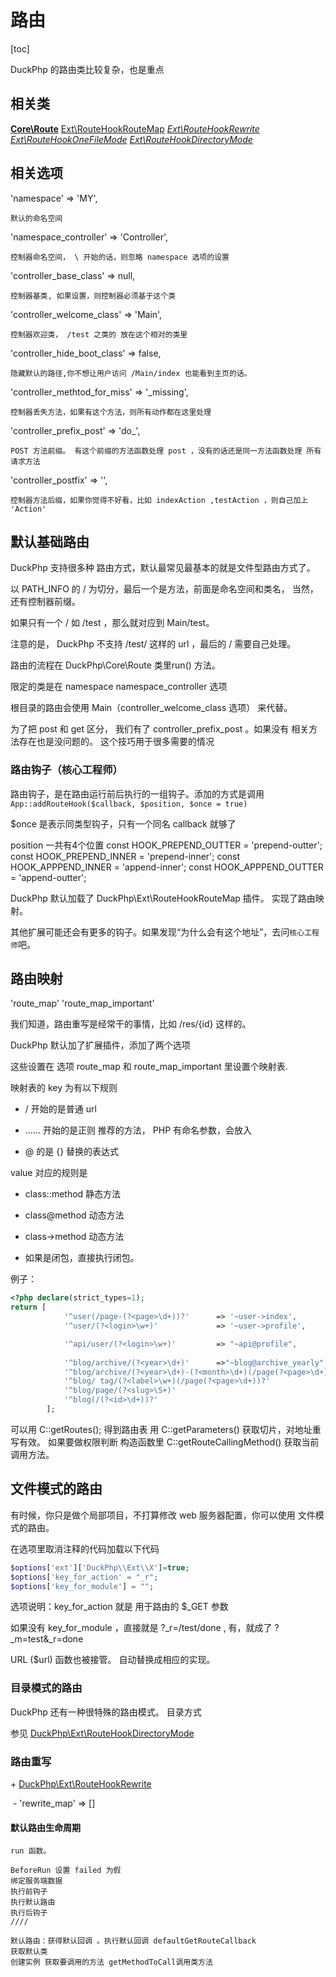 # 路由
[toc]

DuckPhp 的路由类比较复杂，也是重点

## 相关类

**[Core\\Route](ref/Core-Route.md)**
[Ext\\RouteHookRouteMap](ref/Ext-RouteHookRouteMap.md)
*[Ext\\RouteHookRewrite](ref/Ext-RouteHookRewrite.md)*
*[Ext\\RouteHookOneFileMode](ref/Ext-RouteHookOneFileMode.md)*
*[Ext\\RouteHookDirectoryMode](ref/RouteHookDirectoryMode.md)*

## 相关选项
'namespace' => 'MY',

	默认的命名空间
'namespace_controller' => 'Controller',

	控制器命名空间， \ 开始的话，则忽略 namespace 选项的设置
'controller_base_class' => null,

	控制器基类, 如果设置，则控制器必须基于这个类
'controller_welcome_class' => 'Main',

	控制器欢迎类， /test 之类的 放在这个相对的类里
'controller_hide_boot_class' => false,

	隐藏默认的路径,你不想让用户访问 /Main/index 也能看到主页的话。
'controller_methtod_for_miss' => '_missing',

	控制器丢失方法，如果有这个方法，则所有动作都在这里处理
'controller_prefix_post' => 'do_',

	POST 方法前缀。 有这个前缀的方法函数处理 post ，没有的话还是同一方法函数处理 所有请求方法
'controller_postfix' => '',

	控制器方法后缀，如果你觉得不好看，比如 indexAction ,testAction ，则自己加上 'Action'


##  默认基础路由

DuckPhp 支持很多种 路由方式，默认最常见最基本的就是文件型路由方式了。

以 PATH_INFO 的 / 为切分，最后一个是方法，前面是命名空间和类名， 当然，还有控制器前缀。

如果只有一个 / 如 /test ，那么就对应到 Main/test。

注意的是，  DuckPhp 不支持 /test/  这样的 url ，最后的 / 需要自己处理。


路由的流程在 DuckPhp\Core\Route 类里run() 方法。

限定的类是在  namespace namespace_controller 选项

根目录的路由会使用 Main（controller_welcome_class 选项） 来代替。

为了把 post 和 get 区分， 我们有了 controller_prefix_post 。如果没有 相关方法存在也是没问题的。 这个技巧用于很多需要的情况

### 路由钩子（核心工程师）

路由钩子，是在路由运行前后执行的一组钩子。添加的方式是调用 `App::addRouteHook($callback, $position, $once = true)`

$once 是表示同类型钩子，只有一个同名 callback 就够了

position 一共有4个位置
    const HOOK_PREPEND_OUTTER = 'prepend-outter';
    const HOOK_PREPEND_INNER = 'prepend-inner';
    const HOOK_APPPEND_INNER = 'append-inner';
    const HOOK_APPPEND_OUTTER = 'append-outter';

DuckPhp 默认加载了 DuckPhp\\Ext\\RouteHookRouteMap 插件。 实现了路由映射。

其他扩展可能还会有更多的钩子。如果发现“为什么会有这个地址”，去问`核心工程师`吧。

## 路由映射

'route_map'
'route_map_important'



我们知道，路由重写是经常干的事情，比如  /res/{id} 这样的。

DuckPhp 默认加了扩展插件，添加了两个选项

这些设置在 选项 route_map 和 route_map_important 里设置个映射表.

映射表的 key 为有以下规则

- / 开始的是普通 url

- …… 开始的是正则 推荐的方法， PHP 有命名参数，会放入

- @ 的是 {} 替换的表达式

value 对应的规则是

- class::method 静态方法

- class@method 动态方法

- class->method 动态方法

- 如果是闭包，直接执行闭包。

例子：

```PHP
<?php declare(strict_types=1);
return [
            '^user(/page-(?<page>\d+))?'      => '~user->index',
            '^user/(?<login>\w+)'             => '~user->profile',

            '^api/user/(?<login>\w+)'         => "~api@profile",
            
            '^blog/archive/(?<year>\d+)'      =>"~blog@archive_yearly",
            '^blog/archive/(?<year>\d+)-(?<month>\d+)(/page(?<page>\d+))?'    =>"~blog@archive_monthly",
            '^blog/ tag/(?<label>\w+)(/page(?<page>\d+))?'                     =>"~blog@tag",
            '^blog/page/(?<slug>\S+)'                                         =>"~blog@post",
            '^blog(/(?<id>\d+))?'                                              =>"~blog@index",
        ];

```

可以用 C::getRoutes();  得到路由表
用 C::getParameters() 获取切片，对地址重写有效。
如果要做权限判断 构造函数里 C::getRouteCallingMethod() 获取当前调用方法。

## 文件模式的路由

有时候，你只是做个局部项目，不打算修改 web 服务器配置，你可以使用 文件模式的路由。

在选项里取消注释的代码加载以下代码

```php
$options['ext']['DuckPhp\\Ext\\X']=true;
$options['key_for_action' = "_r";
$options['key_for_module'] = "";
```
选项说明：key_for_action 就是 用于路由的 $\_GET 参数

如果没有 key_for_module ，直接就是  ?\_r=/test/done ,  有，就成了 ?\_m=test&_r=done

URL ($url) 函数也被接管。 自动替换成相应的实现。

### 目录模式的路由

DuckPhp 还有一种很特殊的路由模式。
目录方式

参见 [DuckPhp\\Ext\\RouteHookDirectoryMode](ref/RouteHookDirectoryMode.md)

### 路由重写

\+ [DuckPhp\Ext\RouteHookRewrite](Ext-RouteHookRewrite.md)

​    \- 'rewrite_map' => []
#### 默认路由生命周期
    run 函数。
    
    BeforeRun 设置 failed 为假
    绑定服务端数据
    执行前钩子
    执行默认路由
    执行后钩子
    ////
    
    默认路由：获得默认回调 。执行默认回调 defaultGetRouteCallback
    获取默认类
    创建实例 获取要调用的方法 getMethodToCall调用类方法
